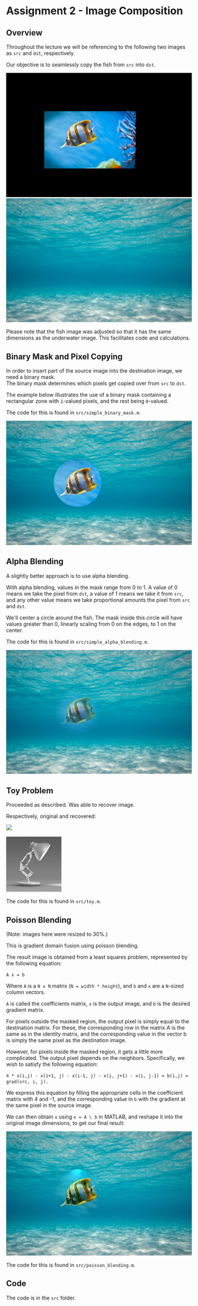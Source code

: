 # Assignment 2 - Image Composition


## Overview

Throughout the lecture we will be referencing to the
following two images as `src` and `dst`, respectively.

Our objective is to seamlessly copy the fish from `src` into `dst`.

![](img/fish.jpg)
![](img/underwater.jpg)

Please note that the fish image was adjusted so that it has the same dimensions
as the underwater image. This facilitates code and calculations.


## Binary Mask and Pixel Copying

In order to insert part of the source image into the destination image,
we need a binary mask.  
The binary mask determines which pixels get copied over from `src` to `dst`.

The example below illustrates the use of a binary mask containing
a rectangular zone with `1`-valued pixels, and the rest being `0`-valued.

The code for this is found in `src/simple_binary_mask.m`.

![](img/binary.jpg)


## Alpha Blending

A slightly better approach is to use alpha blending.

With alpha blending, values in the mask range from 0 to 1. A value of 0 means
we take the pixel from `dst`, a value of 1 means we take it from `src`, and any other
value means we take proportional amounts the pixel from `src` and `dst`.

We'll center a circle around the fish. The mask inside this circle will have values
greater than 0, linearly scaling from 0 on the edges, to 1 on the center.

The code for this is found in `src/simple_alpha_blending.m`.

![](img/alpha.jpg)


## Toy Problem

Proceeded as described. Was able to recover image.

Respectively, original and recovered:

![](img/toygc.jpg)

![](img/toy-recover.jpg)

The code for this is found in `src/toy.m`.


## Poisson Blending

(Note: images here were resized to 30%.)

This is gradient domain fusion using poisson blending.

The result image is obtained from a least squares problem, represented by the following equation:

```
A x = b
```

Where `A` is a `N x N` matrix (`N = width * height`), and `b` and `x` are a `N`-sized column vectors.

`A` is called the coefficients matrix, `x` is the output image, and `b` is the desired gradient matrix.

For pixels outside the masked region, the output pixel is simply equal to the destination matrix.
For these, the corresponding row in the matrix A is the same as in the identity matrix, and the
corresponding value in the vector b is simply the same pixel as the destination image.

However, for pixels inside the masked region, it gets a little more complicated. The output pixel 
depends on the neighbors. Specifically, we wish to satisfy the following equation:

```
4 * x(i,j) - x(i+1, j) - x(i-1, j) - x(i, j+1) - x(i, j-1) = b(i,j) = grad(src, i, j).
```

We express this equation by filling the appropriate cells in the coefficient matrix with 4 and -1, 
and the corresponding value in `b` with the gradient at the same pixel in the source image.

We can then obtain `x` using `x = A \ b` in MATLAB, and reshape it into the original image
dimensions, to get our final result:

![](img/poisson.jpg)

The code for this is found in `src/poisson_blending.m`.


## Code

The code is in the `src` folder.

